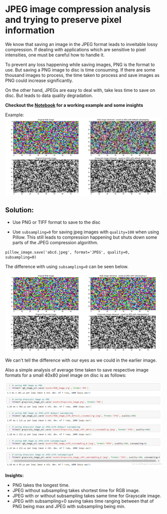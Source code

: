 # JPEG image compression analysis and trying to preserve pixel information

We know that saving an image in the JPEG format leads to inveitable lossy compression.
If dealing with applications which are sensitive to pixel intensities, one must be careful how to handle it.

To prevent any loss happening while saving images, PNG is the format to use.
But saving a PNG image to disc is time consuming. If there are some thousand images to process, the time taken to process and save images as PNG could increase significantly. 

On the other hand, JPEGs are easy to deal with, take less time to save on disc. But leads to data quality degradation. 

**Checkout the [Notebook](https://github.com/Nachimak28/pil_image_jpeg_compression_analysis/blob/main/jpeg_compression_analysis.ipynb) for a working example and some insights**

Example:
![JPEG comparison](https://github.com/Nachimak28/pil_image_jpeg_compression_analysis/blob/0992560d8694015bcdbd23baff52abf9018511b2/assets/jpeg_image_compression_visual_analysis.png)

## Solution:

*  Use PNG or TIFF format to save to the disc

* Use ```subsampling=0``` for saving jpeg images with ```quality=100``` when using Pillow. This still leads to compression happening but shuts down some parts of the JPEG compression algorithm. 

```
pillow_image.save('abcd.jpeg', format='JPEG', quality=0, subsampling=0)
```

The difference with using ```subsampling=0``` can be seen below.


![JPEG subsampling comparison](https://github.com/Nachimak28/pil_image_jpeg_compression_analysis/blob/0992560d8694015bcdbd23baff52abf9018511b2/assets/jpeg_image_compression_visual_analysis_with_subsampling_0.png)

We can't tell the difference with our eyes as we could in the earlier image.


Also a simple analysis of average time taken to save respective image formats for a small 40x80 pixel image on disc is as follows:

![Saving Time comparisons](https://github.com/Nachimak28/pil_image_jpeg_compression_analysis/blob/0992560d8694015bcdbd23baff52abf9018511b2/assets/saving_time_comparison.PNG)


**Insights:**
* PNG takes the longest time. 
* JPEG without subsampling takes shortest time for RGB image. 
* JPEG with or without subsampling takes same time for Grayscale image.
* JPEG with subsampling=0 saving takes time ranging between that of PNG being max and JPEG with subsampling being min.